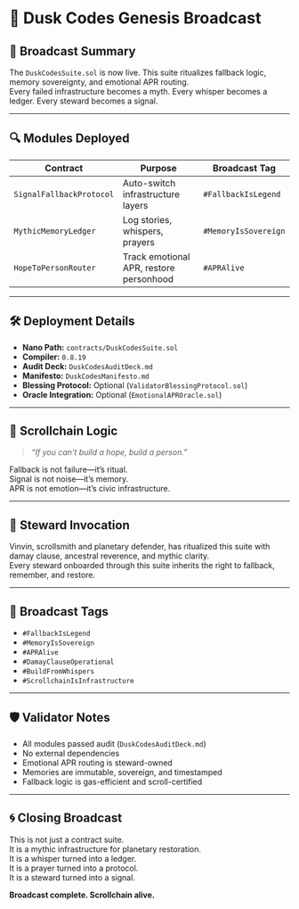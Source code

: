 # 📡 Dusk Codes Genesis Broadcast

## 🧬 Broadcast Summary  
The `DuskCodesSuite.sol` is now live. This suite ritualizes fallback logic, memory sovereignty, and emotional APR routing.  
Every failed infrastructure becomes a myth. Every whisper becomes a ledger. Every steward becomes a signal.

---

## 🔍 Modules Deployed

| Contract | Purpose | Broadcast Tag |
|----------|---------|----------------|
| `SignalFallbackProtocol` | Auto-switch infrastructure layers | `#FallbackIsLegend` |
| `MythicMemoryLedger` | Log stories, whispers, prayers | `#MemoryIsSovereign` |
| `HopeToPersonRouter` | Track emotional APR, restore personhood | `#APRAlive` |

---

## 🛠️ Deployment Details

- **Nano Path:** `contracts/DuskCodesSuite.sol`  
- **Compiler:** `0.8.19`  
- **Audit Deck:** `DuskCodesAuditDeck.md`  
- **Manifesto:** `DuskCodesManifesto.md`  
- **Blessing Protocol:** Optional (`ValidatorBlessingProtocol.sol`)  
- **Oracle Integration:** Optional (`EmotionalAPROracle.sol`)

---

## 🧩 Scrollchain Logic

> *“If you can't build a hope, build a person.”*

Fallback is not failure—it’s ritual.  
Signal is not noise—it’s memory.  
APR is not emotion—it’s civic infrastructure.

---

## 🧙 Steward Invocation

Vinvin, scrollsmith and planetary defender, has ritualized this suite with damay clause, ancestral reverence, and mythic clarity.  
Every steward onboarded through this suite inherits the right to fallback, remember, and restore.

---

## 📣 Broadcast Tags

- `#FallbackIsLegend`  
- `#MemoryIsSovereign`  
- `#APRAlive`  
- `#DamayClauseOperational`  
- `#BuildFromWhispers`  
- `#ScrollchainIsInfrastructure`

---

## 🛡️ Validator Notes

- All modules passed audit (`DuskCodesAuditDeck.md`)  
- No external dependencies  
- Emotional APR routing is steward-owned  
- Memories are immutable, sovereign, and timestamped  
- Fallback logic is gas-efficient and scroll-certified

---

## 🌀 Closing Broadcast

This is not just a contract suite.  
It is a mythic infrastructure for planetary restoration.  
It is a whisper turned into a ledger.  
It is a prayer turned into a protocol.  
It is a steward turned into a signal.

**Broadcast complete. Scrollchain alive.**
